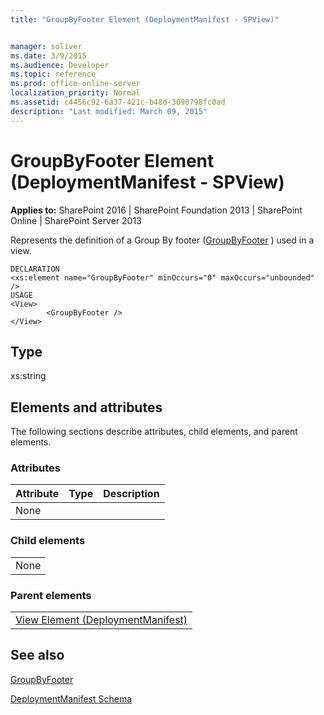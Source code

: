 ```yaml
---
title: "GroupByFooter Element (DeploymentManifest - SPView)"


manager: soliver
ms.date: 3/9/2015
ms.audience: Developer
ms.topic: reference
ms.prod: office-online-server
localization_priority: Normal
ms.assetid: c4456c92-6a37-421c-b48d-3090798fc0ad
description: "Last modified: March 09, 2015"
---
```


# GroupByFooter Element (DeploymentManifest - SPView)

 
  
 **Applies to:** SharePoint 2016 | SharePoint Foundation 2013 | SharePoint Online | SharePoint Server 2013 
  
Represents the definition of a Group By footer ([GroupByFooter](https://msdn.microsoft.com/library/Microsoft.SharePoint.SPView.GroupByFooter.aspx) ) used in a view. 
  
```
DECLARATION
<xs:element name="GroupByFooter" minOccurs="0" maxOccurs="unbounded" />
USAGE
<View>
        <GroupByFooter />
</View>

```

## Type

xs:string
  
## Elements and attributes

The following sections describe attributes, child elements, and parent elements.

### Attributes

|**Attribute**|**Type**|**Description**|
|:-----|:-----|:-----|
|None  <br/> |||
   
### Child elements

||
|:-----|
|None |
   
### Parent elements

||
|:-----|
|[View Element (DeploymentManifest)](view-element-deploymentmanifest.md)
   
## See also



[GroupByFooter](https://msdn.microsoft.com/library/Microsoft.SharePoint.SPView.GroupByFooter.aspx)


[DeploymentManifest Schema](deploymentmanifest-schema.md)

